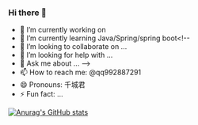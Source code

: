 ### Hi there 👋

<!--
**qiancheng-t/qiancheng-t** is a ✨ _special_ ✨ repository because its `README.md` (this file) appears on your GitHub profile.

Here are some ideas to get you started:
-->

- 🔭 I’m currently working on 
- 🌱 I’m currently learning Java/Spring/spring boot<!--
- 👯 I’m looking to collaborate on ...
- 🤔 I’m looking for help with ...
- 💬 Ask me about ...
-->
- 📫 How to reach me: @qq992887291
- 😄 Pronouns: 千城君
- ⚡ Fun fact: ...


[![Anurag's GitHub stats](https://github-readme-stats.vercel.app/api?username=qiancheng-t)](https://github.com/qiancheng-t/github-readme-stats)
